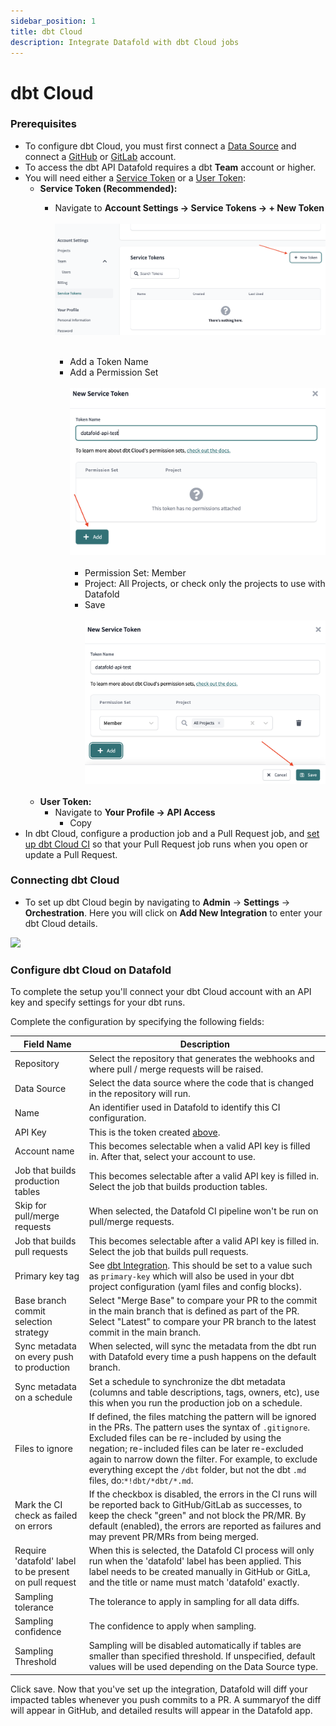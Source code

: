 ```yaml
---
sidebar_position: 1
title: dbt Cloud
description: Integrate Datafold with dbt Cloud jobs
---
```

# dbt Cloud

### Prerequisites
- To configure dbt Cloud, you must first connect a [Data Source](integrations/data_warehouses/dw_overview.md) and connect a [GitHub](/integrations/git/github.md) or [GitLab](/integrations/git/gitlab.md) account.
- To access the dbt API Datafold requires a dbt **Team** account or higher.
- You will need either a [Service Token](https://docs.getdbt.com/docs/dbt-cloud-apis/service-tokens) or a [User Token](https://docs.getdbt.com/docs/dbt-cloud-apis/user-tokens):
    - **Service Token (Recommended):** 
        - Navigate to **Account Settings -> Service Tokens -> + New Token** <br/><br/>
            ![](../../../static/img/dbt_cloud_add_service_token.png) <br/><br/>
            
            - Add a Token Name
            - Add a Permission Set <br/><br/>
                ![](../../../static/img/dbt_cloud_add_service_token_permission.png) <br/><br/>
                - Permission Set: Member
                - Project: All Projects, or check only the projects to use with Datafold
                - Save <br/><br/>
                ![](../../../static/img/dbt_cloud_service_token.png) <br/><br/>
    - **User Token:**
        - Navigate to **Your Profile -> API Access**
            - Copy
- In dbt Cloud, configure a production job and a Pull Request job, and [set up dbt Cloud CI](https://docs.getdbt.com/docs/deploy/cloud-ci-job) so that your Pull Request job runs when you open or update a Pull Request.

### Connecting dbt Cloud

* To set up dbt Cloud begin by navigating to **Admin** -> **Settings** -> **Orchestration**. Here you will click on **Add New Integration** to enter your dbt Cloud details. 

![](../../../static/img/dbt_cloud_setup.png)

### Configure dbt Cloud on Datafold
To complete the setup you'll connect your dbt Cloud account with an API key and specify settings for your dbt runs.

Complete the configuration by specifying the following fields:

| Field Name      | Description |
| ----------- | ----------- |
| Repository | Select the repository that generates the webhooks and where pull / merge requests will be raised. |
| Data Source | Select the data source where the code that is changed in the repository will run.|
| Name | An identifier used in Datafold to identify this CI configuration. |
| API Key | This is the token created [above](/docs/integrations/orchestration/dbt_cloud.md#prerequisites). |
| Account name  | This becomes selectable when a valid API key is filled in. After that, select your account to use. |
| Job that builds production tables | This becomes selectable after a valid API key is filled in. Select the job that builds production tables. |
| Skip for pull/merge requests | When selected, the Datafold CI pipeline won't be run on pull/merge requests. |
| Job that builds pull requests  | This becomes selectable after a valid API key is filled in. Select the job that builds pull requests. |
| Primary key tag | See [dbt Integration](./dbt_adv_config.md). This should be set to a value such as `primary-key` which will also be used in your dbt project configuration (yaml files and config blocks). |
| Base branch commit selection strategy | Select "Merge Base" to compare your PR to the commit in the main branch that is defined as part of the PR. Select "Latest" to compare your PR branch to the latest commit in the main branch.  |
| Sync metadata on every push to production | When selected, will sync the metadata from the dbt run with Datafold every time a push happens on the default branch.|
| Sync metadata on a schedule | Set a schedule to synchronize the dbt metadata (columns and table descriptions, tags, owners, etc), use this when you run the production job on a schedule. |
| Files to ignore | If defined, the files matching the pattern will be ignored in the PRs. The pattern uses the syntax of `.gitignore`. Excluded files can be re-included by using the negation; re-included files can be later re-excluded again to narrow down the filter. For example, to exclude everything except the `/dbt` folder, but not the dbt `.md` files, do:`*!dbt/*dbt/*.md`.|
| Mark the CI check as failed on errors | If the checkbox is disabled, the errors in the CI runs will be reported back to GitHub/GitLab as successes, to keep the check "green" and not block the PR/MR. By default (enabled), the errors are reported as failures and may prevent PR/MRs from being merged. |
| Require 'datafold' label to be present on pull request | When this is selected, the Datafold CI process will only run when the 'datafold' label has been applied. This label needs to be created manually in GitHub or GitLa, and the title or name must match 'datafold' exactly. |
| Sampling tolerance | The tolerance to apply in sampling for all data diffs. |
| Sampling confidence | The confidence to apply when sampling. |
| Sampling Threshold | Sampling will be disabled automatically if tables are smaller than specified threshold. If unspecified, default values will be used depending on the Data Source type. |

Click save. Now that you've set up the integration, Datafold will diff your impacted tables whenever you push commits to a PR. A summaryof the diff will appear in GitHub, and detailed results will appear in the Datafold app.